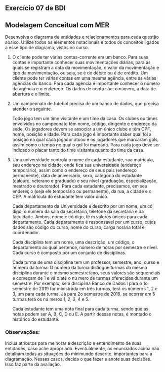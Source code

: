 ## Exercício 07 de BDI
## Modelagem Conceitual com MER

Desenvolva o diagrama de entidades e relacionamentos para cada questão abaixo. Utilize todos os elementos notacionais e todos os conceitos ligados a esse tipo de diagrama, vistos no curso.

1) O cliente pode ter várias contas-corrente em um banco. Para suas contas é importante conhecer suas movimentações diárias, para as quais se registram a data da movimentação, o valor da movimentação e tipo da movimentação, ou seja, se é de débito ou é de crédito. Um cliente pode ter várias contas em uma mesma agência, entre as várias agências do banco. Para cada agência é importante conhecer o número da agência e o endereço. Os dados de conta são: o número, a data de abertura e o limite.

2) Um campeonato de futebol precisa de um banco de dados, que precisa atender o seguinte.

    Todo jogo tem um time visitante e um time da casa. Os clubes ou times envolvidos no campeonato têm nome, código, dirigente e endereço da sede. Os jogadores devem se associar a um único clube e têm CPF, nome, posição e idade. Para cada jogo é importante saber qual foi a posição na qual cada jogador atuou e os jogadores que marcaram gols, assim como o tempo no qual o gol foi marcado. Para cada jogo deve ser indicado o placar tanto do time visitante quanto do time da casa.

3) Uma universidade controla o nome de cada estudante, sua matrícula, seu endereço na cidade, onde fica sua universidade (endereço temporário), assim como o endereço de seus pais (endereço permanente), data de aniversário, sexo, categoria do estudante (calouro, veterano e graduado) e seu nível (graduação, especialização, mestrado e doutorado). Para cada estudante, precisamos, em seu endereç o (seja ele temporário ou permanente), da rua, a cidade e o CEP. A matrícula do estudante tem valor único.

    Cada departamento da Universidade é descrito por um nome, um có digo, o número da sala da secretaria, telefone da secretaria e da faculdade. Ambos, nome e có digo, tê m valores únicos para cada departamento. Cada departamento é responsável por um curso, cujos dados são código do curso, nome do curso, carga horária total e coordenador.

    Cada disciplina tem um nome, uma descrição, um código, o departamento ao qual pertence, número de horas por semestre e nível. Cada curso é composto por um conjunto de disciplinas.

    Cada turma de uma disciplina tem um professor, semestre, ano, curso e número da turma. O número da turma distingue turmas da mesma disciplina durante o mesmo semestre/ano, seus valores são sequenciais e começam de 1 e vã o até o nú mero de turmas oferecidas durante um semestre. Por exemplo, se a disciplina Banco de Dados I para o 1o semestre de 2019 for ministrada em três turmas, terá os números 1, 2 e 3, um para cada turma. Já para 2o semestre de 2019, se ocorrer em 5 turmas terá os nú meros 1, 2, 3, 4 e 5.

    Cada estudante tem uma nota final para cada turma, sendo que as notas podem ser A, B, C, D ou E. A partir dessas notas, é montado o histórico do estudante.

### Observações:

  Inclua atributos para melhorar a descrição e entendimento de suas entidades, caso ache apropriado. Eventualmente, os enunciados acima não detalham todas as situações do minimundo descrito, importantes para a diagramação. Nesses casos, decida o que fazer e anote suas decisões. Isso faz parte da avaliação.

